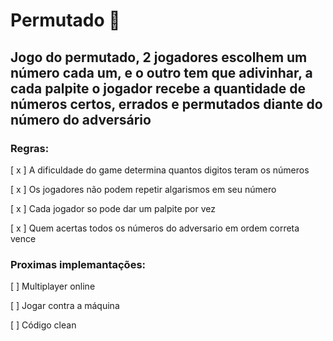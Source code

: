 # Permutado 🔮

## Jogo do permutado, 2 jogadores escolhem um número cada um, e o outro tem que adivinhar, a cada palpite o jogador recebe a quantidade de números certos, errados e permutados diante do número do adversário

### Regras: 

[ x ] A dificuldade do game determina quantos digitos teram os números

[ x ] Os jogadores não podem repetir algarismos em seu número

[ x ] Cada jogador so pode dar um palpite por vez

[ x ] Quem acertas todos os números do adversario em ordem correta vence 

### Proximas implemantações: 

[  ] Multiplayer online

[  ] Jogar contra a máquina

[  ] Código clean 
